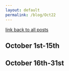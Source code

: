 ```yaml
---
layout: default
permalink: /blog/Oct22
---
```


[link back to all posts](https://alxwen711.github.io/blog)

## October 1st-15th


## October 16th-31st

